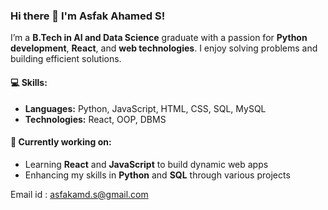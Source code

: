 ### Hi there 👋 I'm Asfak Ahamed S!

I’m a **B.Tech in AI and Data Science** graduate with a passion for **Python development**, **React**, and **web technologies**. I enjoy solving problems and building efficient solutions.

#### 💻 **Skills:**
- **Languages:** Python, JavaScript, HTML, CSS, SQL, MySQL
- **Technologies:** React, OOP, DBMS

#### 🔧 **Currently working on:**
- Learning **React** and **JavaScript** to build dynamic web apps
- Enhancing my skills in **Python** and **SQL** through various projects

Email id : asfakamd.s@gmail.com

